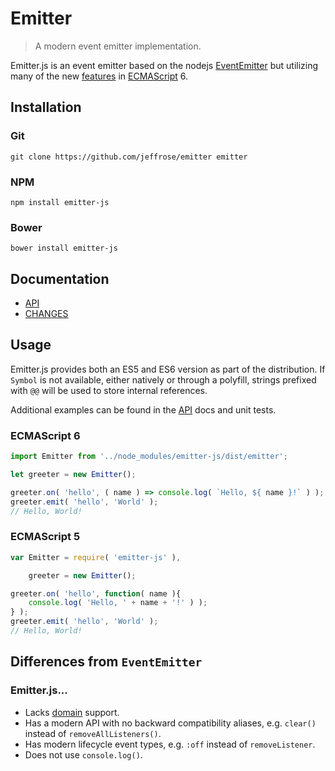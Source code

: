 # Emitter

> A modern event emitter implementation.

Emitter.js is an event emitter based on the nodejs [EventEmitter](https://nodejs.org/api/events.html) but utilizing many of the new [features](https://github.com/lukehoban/es6features) in [ECMAScript](http://www.ecmascript.org/) 6.

## Installation

### Git

`git clone https://github.com/jeffrose/emitter emitter`

### NPM

`npm install emitter-js`

### Bower

`bower install emitter-js`

## Documentation

* [API](docs/API.md)
* [CHANGES](docs/CHANGES.md)

## Usage

Emitter.js provides both an ES5 and ES6 version as part of the distribution. If `Symbol` is not available, either natively or through a polyfill, strings prefixed with `@@` will be used to store internal references.

Additional examples can be found in the [API](docs/API.md) docs and unit tests.

### ECMAScript 6

```javascript
import Emitter from '../node_modules/emitter-js/dist/emitter';

let greeter = new Emitter();

greeter.on( 'hello', ( name ) => console.log( `Hello, ${ name }!` ) );
greeter.emit( 'hello', 'World' );
// Hello, World!
```

### ECMAScript 5

```javascript
var Emitter = require( 'emitter-js' ),

    greeter = new Emitter();

greeter.on( 'hello', function( name ){
    console.log( 'Hello, ' + name + '!' ) );
} );
greeter.emit( 'hello', 'World' );
// Hello, World!
```

## Differences from `EventEmitter`

### Emitter.js...

* Lacks [domain](https://nodejs.org/api/domain.html) support.
* Has a modern API with no backward compatibility aliases, e.g. `clear()` instead of `removeAllListeners()`.
* Has modern lifecycle event types, e.g. `:off` instead of `removeListener`.
* Does not use `console.log()`.